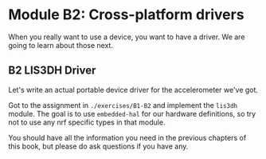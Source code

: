 # Module B2: Cross-platform drivers
When you really want to use a device, you want to have a driver. We are going to learn about those next.

## B2 LIS3DH Driver
Let's write an actual portable device driver for the accelerometer we've got.

Got to the assignment in `./exercises/B1-B2` and implement the `lis3dh` module.
The goal is to use `embedded-hal` for our hardware definitions, so try not to use any nrf specific types in that module.

You should have all the information you need in the previous chapters of this book, but please do ask questions if you have any.
